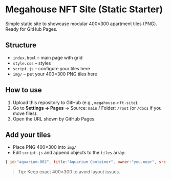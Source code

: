 # Megahouse NFT Site (Static Starter)

Simple static site to showcase modular 400×300 apartment tiles (PNG). Ready for GitHub Pages.

## Structure
- `index.html` – main page with grid
- `style.css` – styles
- `script.js` – configure your tiles here
- `img/` – put your 400×300 PNG tiles here

## How to use
1. Upload this repository to GitHub (e.g., `megahouse-nft-site`).
2. Go to **Settings → Pages** → Source: `main` / Folder: `/root` (or `/docs` if you move files).
3. Open the URL shown by GitHub Pages.

## Add your tiles
- Place PNG 400×300 into `img/`
- Edit `script.js` and append objects to the `tiles` array:
```js
{ id:"aquarium-002", title:"Aquarium Container", owner:"you.near", src:"img/aquarium-002.png", attrs:{ type:"aquarium", format:"400x300" } }
```

> Tip: Keep exact 400×300 to avoid layout issues.

